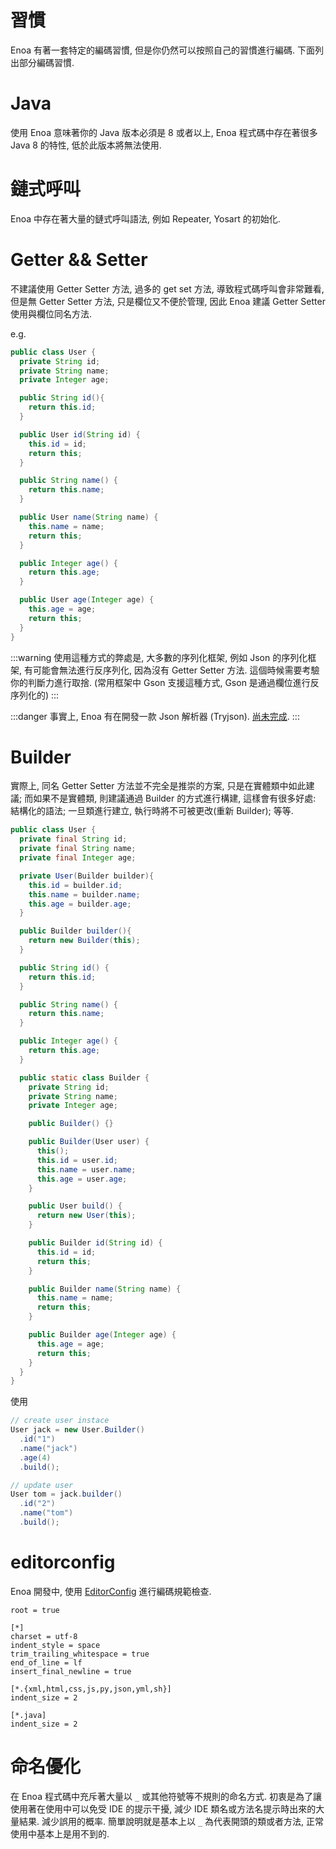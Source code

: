 
# 習慣

Enoa 有著一套特定的編碼習慣, 但是你仍然可以按照自己的習慣進行編碼. 下面列出部分編碼習慣.


#  Java

使用 Enoa 意味著你的 Java 版本必須是 8 或者以上, Enoa 程式碼中存在著很多 Java 8 的特性, 低於此版本將無法使用.

# 鏈式呼叫

Enoa 中存在著大量的鏈式呼叫語法, 例如 Repeater, Yosart 的初始化.

# Getter && Setter


不建議使用 Getter Setter 方法, 過多的 get set 方法, 導致程式碼呼叫會非常難看, 但是無 Getter Setter 方法, 只是欄位又不便於管理, 因此 Enoa 建議 Getter Setter 使用與欄位同名方法.

e.g.

```java
public class User {
  private String id;
  private String name;
  private Integer age;

  public String id(){
    return this.id;
  }

  public User id(String id) {
    this.id = id;
    return this;
  }

  public String name() {
    return this.name;
  }

  public User name(String name) {
    this.name = name;
    return this;
  }

  public Integer age() {
    return this.age;
  }

  public User age(Integer age) {
    this.age = age;
    return this;
  }
}
```

:::warning
使用這種方式的弊處是, 大多數的序列化框架, 例如 Json 的序列化框架, 有可能會無法進行反序列化, 因為沒有 Getter Setter 方法. 這個時候需要考驗你的判斷力進行取捨. (常用框架中 Gson 支援這種方式, Gson 是通過欄位進行反序列化的)
:::

:::danger
事實上, Enoa 有在開發一款 Json 解析器 (Tryjson). [尚未完成](https://github.com/fewensa/enoa/tree/tryjson "Tryjson tree").
:::


# Builder


實際上, 同名 Getter Setter 方法並不完全是推崇的方案, 只是在實體類中如此建議; 而如果不是實體類, 則建議通過 Builder 的方式進行構建, 這樣會有很多好處: 結構化的語法; 一旦類進行建立, 執行時將不可被更改(重新 Builder); 等等.

```java
public class User {
  private final String id;
  private final String name;
  private final Integer age;

  private User(Builder builder){
    this.id = builder.id;
    this.name = builder.name;
    this.age = builder.age;
  }

  public Builder builder(){
    return new Builder(this);
  }

  public String id() {
    return this.id;
  }

  public String name() {
    return this.name;
  }

  public Integer age() {
    return this.age;
  }

  public static class Builder {
    private String id;
    private String name;
    private Integer age;

    public Builder() {}

    public Builder(User user) {
      this();
      this.id = user.id;
      this.name = user.name;
      this.age = user.age;
    }

    public User build() {
      return new User(this);
    }

    public Builder id(String id) {
      this.id = id;
      return this;
    }

    public Builder name(String name) {
      this.name = name;
      return this;
    }

    public Builder age(Integer age) {
      this.age = age;
      return this;
    }
  }
}
```

使用

```java
// create user instace
User jack = new User.Builder()
  .id("1")
  .name("jack")
  .age(4)
  .build();

// update user
User tom = jack.builder()
  .id("2")
  .name("tom")
  .build();
```

# editorconfig



Enoa 開發中, 使用 [EditorConfig](https://editorconfig.org/ "EditorConfig") 進行編碼規範檢查.

```text
root = true

[*]
charset = utf-8
indent_style = space
trim_trailing_whitespace = true
end_of_line = lf
insert_final_newline = true

[*.{xml,html,css,js,py,json,yml,sh}]
indent_size = 2

[*.java]
indent_size = 2
```


# 命名優化


在 Enoa 程式碼中充斥著大量以 `_` 或其他符號等不規則的命名方式. 初衷是為了讓使用著在使用中可以免受 IDE 的提示干擾, 減少 IDE 類名或方法名提示時出來的大量結果. 減少誤用的概率.
簡單說明就是基本上以 `_` 為代表開頭的類或者方法, 正常使用中基本上是用不到的.


